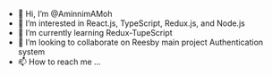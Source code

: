 - 👋 Hi, I’m @AminnimAMoh
- 👀 I’m interested in React.js, TypeScript, Redux.js, and Node.js
- 🌱 I’m currently learning Redux-TupeScript
- 💞️ I’m looking to collaborate on Reesby main project Authentication system
- 📫 How to reach me ...

<!---
AminnimAMoh/AminnimAMoh is a ✨ special ✨ repository because its `README.md` (this file) appears on your GitHub profile.
You can click the Preview link to take a look at your changes.
--->
